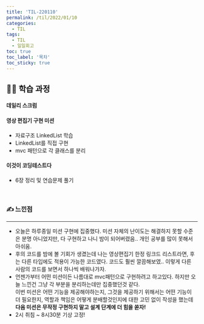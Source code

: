 ```yaml
---
title: 'TIL-220110'
permalink: /til/2022/01/10
categories:
  - TIL
tags:
  - TIL
  - 일일회고
toc: true
toc_label: '목차'
toc_sticky: true
---
```


<!--more-->

## 👨‍💻 학습 과정

#### 데일리 스크럼

#### 영상 편집기 구현 미션

- 자료구조 LinkedList 학습
- LinkedList를 직접 구현
- mvc 패턴으로 각 클래스를 분리

#### 이것이 코딩테스트다

- 6장 정리 및 연습문제 풀기


<br>

### ✍ 느낀점

---

- 오늘은 하루종일 미션 구현에 집중했다. 미션 자체의 난이도는 해결하지 못할 수준은 분명 아니었지만, 다 구현하고 나니 밤이 되어버렸음.. 개인 공부를 많이 못해서 아쉬움.
- 후의 코드를 밤에 볼 기회가 생겼는데 나는 영상편집기 한정 링크드 리스트라면, 후는 다른 타입에도 적용이 가능한 코드였다. 코드도 훨씬 깔끔해보였.. 이렇게 다른 사람의 코드를 보면서 하나씩 배워나가자.
- 언젠가부터 어떤 미션이든 나름대로 mvc패턴으로 구현하려고 하고있다. 하지만 오늘 느낀건 그냥 각 부분을 분리하는데만 집중했던것 같다.  
  이번 미션은 어떤 기능을 제공해야하는지, 그것을 제공하기 위해서는 어떤 기능이 더 필요한지, 역할과 책임은 어떻게 분배할것인지에 대한 고민 없이 작성을 했는데 **다음 미션은 무작정 구현하지 말고 설계 단계에 더 힘을 쏟자!**
- 2시 취침 ~ 8시30분 기상 고정!
